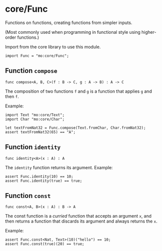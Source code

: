 # core/Func
Functions on functions, creating functions from simpler inputs.

(Most commonly used when programming in functional style using higher-order
functions.)

Import from the core library to use this module.

```motoko name=import
import Func = "mo:core/Func";
```

## Function `compose`
``` motoko no-repl
func compose<A, B, C>(f : B -> C, g : A -> B) : A -> C
```

The composition of two functions `f` and `g` is a function that applies `g` and then `f`.

Example:
```motoko include=import
import Text "mo:core/Text";
import Char "mo:core/Char";

let textFromNat32 = Func.compose(Text.fromChar, Char.fromNat32);
assert textFromNat32(65) == "A";
```

## Function `identity`
``` motoko no-repl
func identity<A>(x : A) : A
```

The `identity` function returns its argument.
Example:
```motoko include=import
assert Func.identity(10) == 10;
assert Func.identity(true) == true;
```

## Function `const`
``` motoko no-repl
func const<A, B>(x : A) : B -> A
```

The const function is a _curried_ function that accepts an argument `x`,
and then returns a function that discards its argument and always returns
the `x`.

Example:
```motoko include=import
assert Func.const<Nat, Text>(10)("hello") == 10;
assert Func.const(true)(20) == true;
```
